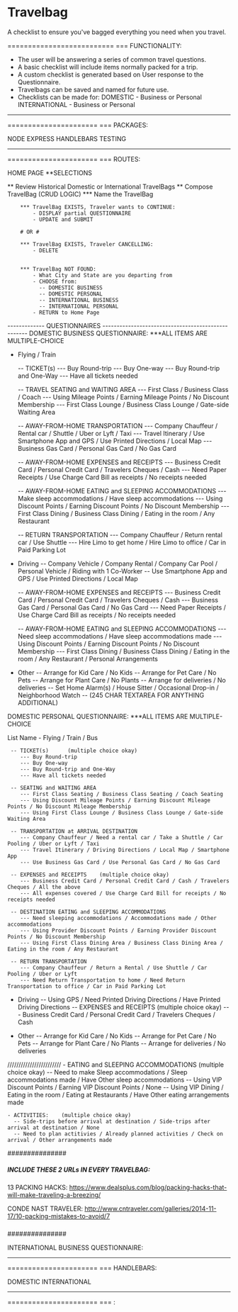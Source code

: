 # Travelbag
A checklist to ensure you've bagged everything you need when you travel.


==========================
===  FUNCTIONALITY:

   * The user will be answering a series of common travel questions.
   * A basic checklist will include items normally packed for a trip.
   * A custom checklist is generated based on User response to the Questionnaire.
   * Travelbags can be saved and named for future use.
   * Checklists can be made for:
       DOMESTIC - Business or Personal
       INTERNATIONAL - Business or Personal


**********************
======================
===  PACKAGES:

NODE
EXPRESS
HANDLEBARS
TESTING


**********************
======================
===  ROUTES:

HOME PAGE
**SELECTIONS

  ** Review Historical Domestic or International TravelBags
  ** Compose TravelBag  (CRUD LOGIC)
     *** Name the TravelBag

        *** TravelBag EXISTS, Traveler wants to CONTINUE:
            - DISPLAY partial QUESTIONNAIRE
            - UPDATE and SUBMIT

        # OR #

        *** TravelBag EXISTS, Traveler CANCELLING:
            - DELETE


        *** TravelBag NOT FOUND:
            - What City and State are you departing from
            - CHOOSE from:
              -- DOMESTIC BUSINESS
              -- DOMESTIC PERSONAL
              -- INTERNATIONAL BUSINESS
              -- INTERNATIONAL PERSONAL
            - RETURN to Home Page


------------- QUESTIONNAIRES ---------------------------------------------------
DOMESTIC BUSINESS QUESTIONNAIRE:  ***ALL ITEMS ARE MULTIPLE-CHOICE

   - Flying / Train

     -- TICKET(s)
        --- Buy Round-trip
        --- Buy One-way
        --- Buy Round-trip and One-Way
        --- Have all tickets needed

     -- TRAVEL SEATING and WAITING AREA
        --- First Class / Business Class / Coach
        --- Using Mileage Points / Earning Mileage Points / No Discount Membership
        --- First Class Lounge / Business Class Lounge / Gate-side Waiting Area

     -- AWAY-FROM-HOME TRANSPORTATION
        --- Company Chauffeur / Rental car / Shuttle / Uber or Lyft / Taxi
        --- Travel Itinerary / Use Smartphone App and GPS / Use Printed Directions / Local Map
        --- Business Gas Card / Personal Gas Card / No Gas Card

     -- AWAY-FROM-HOME EXPENSES and RECEIPTS
        --- Business Credit Card / Personal Credit Card / Travelers Cheques / Cash
        --- Need Paper Receipts / Use Charge Card Bill as receipts / No receipts needed

     -- AWAY-FROM-HOME EATING and SLEEPING ACCOMMODATIONS
        --- Make sleep accommodations / Have sleep accommodations
        --- Using Discount Points / Earning Discount Points / No Discount Membership
        --- First Class Dining / Business Class Dining / Eating in the room / Any Restaurant

     -- RETURN TRANSPORTATION
        --- Company Chauffeur / Return rental car / Use Shuttle
        --- Hire Limo to get home / Hire Limo to office / Car in Paid Parking Lot


   - Driving
     -- Company Vehicle / Company Rental / Company Car Pool / Personal Vehicle / Riding with 1 Co-Worker
     -- Use Smartphone App and GPS / Use Printed Directions / Local Map

     -- AWAY-FROM-HOME EXPENSES and RECEIPTS
        --- Business Credit Card / Personal Credit Card / Travelers Cheques / Cash
        --- Business Gas Card / Personal Gas Card / No Gas Card
        --- Need Paper Receipts / Use Charge Card Bill as receipts / No receipts needed

     -- AWAY-FROM-HOME EATING and SLEEPING ACCOMMODATIONS
        --- Need sleep accommodations / Have sleep accommodations made
        --- Using Discount Points / Earning Discount Points / No Discount Membership
        --- First Class Dining / Business Class Dining / Eating in the room / Any Restaurant / Personal Arrangements


   - Other
     -- Arrange for Kid Care / No Kids
     -- Arrange for Pet Care / No Pets
     -- Arrange for Plant Care / No Plants
     -- Arrange for deliveries / No deliveries
     -- Set Home Alarm(s) / House Sitter / Occasional Drop-in / Neighborhood Watch
     -- (245 CHAR TEXTAREA FOR ANYTHING ADDITIONAL)


DOMESTIC PERSONAL QUESTIONNAIRE:   ***ALL ITEMS ARE MULTIPLE-CHOICE
  <div class="form-group row">
            <label for="name">List Name </label>
- Flying / Train / Bus

     -- TICKET(s)      (multiple choice okay)
        --- Buy Round-trip
        --- Buy One-way
        --- Buy Round-trip and One-Way
        --- Have all tickets needed

     -- SEATING and WAITING AREA
        --- First Class Seating / Business Class Seating / Coach Seating
        --- Using Discount Mileage Points / Earning Discount Mileage Points / No Discount Mileage Membership
        --- Using First Class Lounge / Business Class Lounge / Gate-side Waiting Area

     -- TRANSPORTATION at ARRIVAL DESTINATION
        --- Company Chauffeur / Need a rental car / Take a Shuttle / Car Pooling / Uber or Lyft / Taxi
        --- Travel Itinerary / Driving Directions / Local Map / Smartphone App
        --- Use Business Gas Card / Use Personal Gas Card / No Gas Card

     -- EXPENSES and RECEIPTS    (multiple choice okay)
        --- Business Credit Card / Personal Credit Card / Cash / Travelers Cheques / All the above
        --- All expenses covered / Use Charge Card Bill for receipts / No receipts needed

     -- DESTINATION EATING and SLEEPING ACCOMMODATIONS
        --- Need sleeping accommodations / Accommodations made / Other accommodations
        --- Using Provider Discount Points / Earning Provider Discount Points / No Discount Membership
        --- Using First Class Dining Area / Business Class Dining Area / Eating in the room / Any Restaurant

     -- RETURN TRANSPORTATION
        --- Company Chauffeur / Return a Rental / Use Shuttle / Car Pooling / Uber or Lyft
        --- Need Return Transportation to home / Need Return Transportation to office / Car in Paid Parking Lot


   - Driving
     -- Using GPS / Need Printed Driving Directions / Have Printed Driving Directions
     -- EXPENSES and RECEIPTS    (multiple choice okay)
        --- Business Credit Card / Personal Credit Card  / Travelers Cheques / Cash




   - Other
     -- Arrange for Kid Care / No Kids
     -- Arrange for Pet Care / No Pets
     -- Arrange for Plant Care / No Plants
     -- Arrange for deliveries / No deliveries


////////////////////////
    - EATING and SLEEPING ACCOMMODATIONS   (multiple choice okay)
      -- Need to make Sleep accommodations / Sleep accommodations made / Have Other sleep accommodations
      -- Using VIP Discount Points / Earning VIP Discount Points / None
      -- Using VIP Dining / Eating in the room / Eating at Restaurants / Have Other eating arrangements made


    - ACTIVITIES:    (multiple choice okay)
      -- Side-trips before arrival at destination / Side-trips after arrival at destination / None
      -- Need to plan actitivies / Already planned activities / Check on arrival / Other arrangements made


###############
##### INCLUDE  THESE 2 URLs IN EVERY TRAVELBAG:

   13 PACKING HACKS: https://www.dealsplus.com/blog/packing-hacks-that-will-make-traveling-a-breezing/

   CONDE NAST TRAVELER: http://www.cntraveler.com/galleries/2014-11-17/10-packing-mistakes-to-avoid/7

#####
###############













INTERNATIONAL BUSINESS QUESTIONNAIRE:


**********************
======================
===  HANDLEBARS:

DOMESTIC
INTERNATIONAL

**********************
======================
===  :
